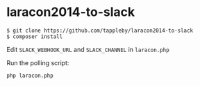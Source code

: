 laracon2014-to-slack
====================

	$ git clone https://github.com/tappleby/laracon2014-to-slack
	$ composer install


Edit `SLACK_WEBHOOK_URL` and `SLACK_CHANNEL` in `laracon.php`

Run the polling script:

	php laracon.php
